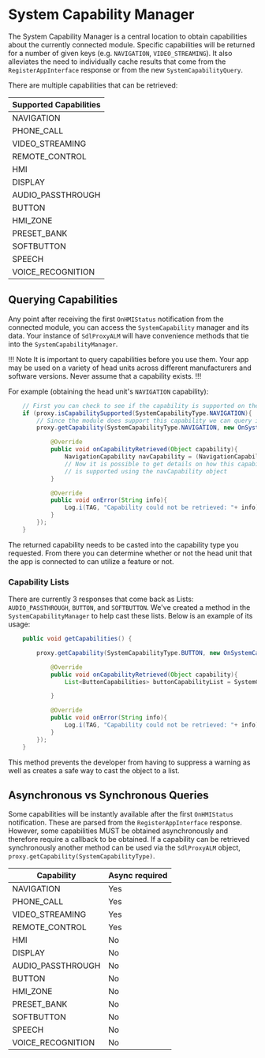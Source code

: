 # System Capability Manager

The System Capability Manager is a central location to obtain capabilities about the currently connected module. Specific capabilities will be returned for a number of given keys (e.g. `NAVIGATION`, `VIDEO_STREAMING`). It also alleviates the need to individually cache results that come from the `RegisterAppInterface` response or from the new `SystemCapabilityQuery`.

There are multiple capabilities that can be retrieved:

| Supported Capabilities |
| --------- |
| NAVIGATION |
| PHONE_CALL |
| VIDEO_STREAMING |
| REMOTE_CONTROL |
| HMI |
| DISPLAY |
| AUDIO_PASSTHROUGH |
| BUTTON |
| HMI_ZONE |
| PRESET_BANK |
| SOFTBUTTON |
| SPEECH |
| VOICE_RECOGNITION |

## Querying Capabilities

Any point after receiving the first `OnHMIStatus` notification from the connected module, you can access the `SystemCapability` manager and its data. Your instance of `SdlProxyALM` will have convenience methods that tie into the `SystemCapabilityManager`.

!!! Note
It is important to query capabilities before you use them. Your app may be used on a variety of head units across different manufacturers and software versions. Never assume that a capability exists.
!!!

For example (obtaining the head unit's `NAVIGATION` capability):

```java
    // First you can check to see if the capability is supported on the module
    if (proxy.isCapabilitySupported(SystemCapabilityType.NAVIGATION){
		// Since the module does support this capability we can query it for more information
		proxy.getCapability(SystemCapabilityType.NAVIGATION, new OnSystemCapabilityListener(){

			@Override
			public void onCapabilityRetrieved(Object capability){
				NavigationCapability navCapability = (NavigationCapability) capability;
				// Now it is possible to get details on how this capability 
				// is supported using the navCapability object
			}

			@Override
			public void onError(String info){
				Log.i(TAG, "Capability could not be retrieved: "+ info);
			}
		});
	}
```

The returned capability needs to be casted into the capability type you requested. From there you can determine whether or not the head unit that the app is connected to can utilize a feature or not. 

### Capability Lists

There are currently 3 responses that come back as Lists: `AUDIO_PASSTHROUGH`, `BUTTON`, and `SOFTBUTTON`. We've created a method in the `SystemCapabilityManager` to help cast these lists. Below is an example of its usage:


```java
    public void getCapabilities() {

		proxy.getCapability(SystemCapabilityType.BUTTON, new OnSystemCapabilityListener(){

            @Override
            public void onCapabilityRetrieved(Object capability){
                List<ButtonCapabilities> buttonCapabilityList = SystemCapabilityManager.convertToList(capability, ButtonCapabilities.class);

            }

			@Override
			public void onError(String info){
				Log.i(TAG, "Capability could not be retrieved: "+ info);
			}
		});
	}
```

This method prevents the developer from having to suppress a warning as well as creates a safe way to cast the object to a list.

## Asynchronous vs Synchronous Queries 
Some capabilities will be instantly available after the first `OnHMIStatus` notification. These are parsed from the `RegisterAppInterface` response. However, some capabilities MUST be obtained asynchronously and therefore require a callback to be obtained.  If a capability can be retrieved synchronously another method can be used via the `SdlProxyALM` object, `proxy.getCapability(SystemCapabilityType)`.

|Capability | Async required |
| --------- | ----- |
| NAVIGATION | Yes |
| PHONE_CALL |Yes |
| VIDEO_STREAMING |Yes |
| REMOTE_CONTROL |Yes |
| HMI | No |
| DISPLAY | No |
| AUDIO_PASSTHROUGH | No |
| BUTTON | No |
| HMI_ZONE | No |
| PRESET_BANK | No |
| SOFTBUTTON | No |
| SPEECH | No |
| VOICE_RECOGNITION | No |